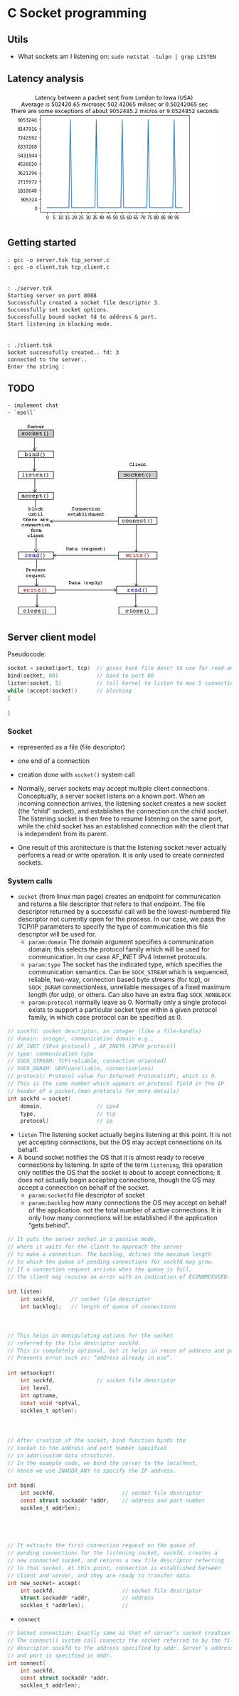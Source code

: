 
# C Socket programming

## Utils

- What sockets am I listening on: ```sudo netstat -tulpn | grep LISTEN```

## Latency analysis

<img src="latency.png">

## Getting started

```
: gcc -o server.tsk tcp_server.c
: gcc -o client.tsk tcp_client.c


: ./server.tsk
Starting server on port 8088
Successfully created a socket file descriptor 3.
Successfully set socket options.
Successfully bound socket fd to address & port.
Start listening in blocking mode.


: ./client.tsk
Socket successfully created.. fd: 3
connected to the server..
Enter the string :

```

## TODO
    - implement chat
    - `epoll`

<img src="model.png"/>

## Server client model

Pseudocode:

```c
socket = socket(port, tcp)  // gives back file descr to use for read and write
bind(socket, 80)            // bind to port 80
listen(socket, 5)           // tell kernel to listen to max 5 connections
while (accept(socket))      // blocking
{

}

```

### Socket

- represented as a file (file descriptor)
- one end of a connection
- creation done with `socket()` system call
- Normally, server sockets may accept multiple client connections. Conceptually, a server socket listens on a known port. When an incoming connection arrives, the listening socket creates a new socket (the “child” socket), and establishes the connection on the child socket. The listening socket is then free to resume listening on the same port, while the child socket has an established connection with the client that is independent from its parent.

- One result of this architecture is that the listening socket never actually performs a read or write operation. It is only used to create connected sockets.

### System calls

- `socket` (from linux man page) creates an endpoint for communication and returns a file descriptor that refers to that endpoint.  The file descriptor returned by a successful call will be the lowest-numbered file descriptor not currently open for the process. In our case, we pass the TCP/IP parameters to specify the type of communication this file descriptor will be used for.
  - `param:domain` The domain argument specifies a communication domain; this selects the protocol family which will be used for communication. In our case AF_INET IPv4 Internet protocols.
  - `param:type` The socket has the indicated type, which specifies the communication semantics. Can be `SOCK_STREAM` which is sequenced, reliable, two-way, connection based byte streams (for tcp), or `SOCK_DGRAM` connectionless, unreliable messages of a fixed maximum length (for udp), or others. Can also have an extra flag `SOCK_NONBLOCK`
  - `param:protocol` normally leave as 0. Normally only a single protocol exists to support a particular socket type within a given protocol family, in which case protocol can be specified as 0.
```c
// sockfd: socket descriptor, an integer (like a file-handle)
// domain: integer, communication domain e.g.,
// AF_INET (IPv4 protocol) , AF_INET6 (IPv6 protocol)
// type: communication type
// SOCK_STREAM: TCP(reliable, connection oriented)
// SOCK_DGRAM: UDP(unreliable, connectionless)
// protocol: Protocol value for Internet Protocol(IP), which is 0.
// This is the same number which appears on protocol field in the IP
// header of a packet.(man protocols for more details)
int sockfd = socket(
    domain,                 // ipv4
    type,                   // tcp
    protocol)               // ip
```

- `listen` The listening socket actually begins listening at this point. It is not yet accepting connections, but the OS may accept connections on its behalf.
- A bound socket notifies the OS that it is almost ready to receive connections by listening. In spite of the term `listening`, this operation only notifies the OS that the socket is about to accept connections; it does not actually begin accepting connections, though the OS may accept a connection on behalf of the socket.
  - `param:socketfd` file descriptor of socket
  - `param:backlog` how many connections the OS may accept on behalf of the application. not the total number of active connections. It is only how many connections will be established if the application “gets behind”.


```c
// It puts the server socket in a passive mode,
// where it waits for the client to approach the server
// to make a connection. The backlog, defines the maximum length
// to which the queue of pending connections for sockfd may grow.
// If a connection request arrives when the queue is full,
// the client may receive an error with an indication of ECONNREFUSED.

int listen(
    int sockfd,     // socket file descriptor
    int backlog);   // length of queue of connections
```

```c


// This helps in manipulating options for the socket
// referred by the file descriptor sockfd.
// This is completely optional, but it helps in reuse of address and port.
// Prevents error such as: “address already in use”.

int setsockopt(
    int sockfd,             // socket file descriptor
    int level,
    int optname,
    const void *optval,
    socklen_t optlen);



// After creation of the socket, bind function binds the
// socket to the address and port number specified
// in addr(custom data structure).
// In the example code, we bind the server to the localhost,
// hence we use INADDR_ANY to specify the IP address.

int bind(
    int sockfd,                     // socket file descriptor
    const struct sockaddr *addr,    // address and port number
    socklen_t addrlen);




// It extracts the first connection request on the queue of
// pending connections for the listening socket, sockfd, creates a
// new connected socket, and returns a new file descriptor referring
// to that socket. At this point, connection is established between
// client and server, and they are ready to transfer data.
int new_socket= accept(
    int sockfd,                     // socket file descriptor
    struct sockaddr *addr,          // address
    socklen_t *addrlen);            //
```

- `connect`

```c
// Socket connection: Exactly same as that of server’s socket creation
// The connect() system call connects the socket referred to by the file
// descriptor sockfd to the address specified by addr. Server’s address
// and port is specified in addr.
int connect(
    int sockfd,
    const struct sockaddr *addr,
    socklen_t addrlen);
```